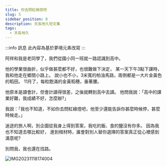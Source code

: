```yaml
---
title: 你去問紅綠燈吧
slug: 5
sidebar_position: 8
description: 天長地久短文集
tags:
  - 天長地久
---
```


:::info 訊息
此內容為基於夢境元素改寫
:::

阿祥和我是老同學了，我們從國小同一班就一路認識到高中。

他的學業很曲折，似乎做甚麼都不好，也很難做下決定，
某一天下午3點下課時，我和他走在鄉間小路上。
說小也不小，3米寬的柏油馬路，兩側都是一大片金黃色的稻田。
11月了，每粒飽滿的金黃稻穗，垂著腰。

他原本是讀會計，但會計讀得很差，之後就轉到高中去讀。
他問我說：「高中的課業好難，我成績不好，怎麼辦?」

我說：「我也不知道，不如你去問紅綠燈吧，他至少還能告訴你甚麼時候停，甚麼時候走。」

迷途的旅人啊，別企圖從我身上得到答案，我吃的飯、食的鹽沒有你多。
因為我也不知道去哪比較好，
進到棺材時，誰會對別人替你選擇的答案真正從心裡感到滿意呢?  

別問我，我也還在找路。

![IMG20231118174004](https://e.brid.cf/i/2023/12/14/xqov1r.jpg)
